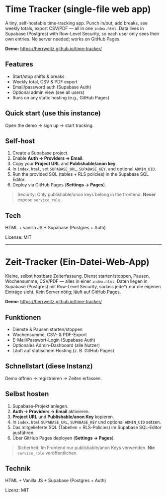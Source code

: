 # Time Tracker (single-file web app)

A tiny, self-hostable time-tracking app. Punch in/out, add breaks, see weekly totals, export CSV/PDF — all in one `index.html`. Data lives in Supabase (Postgres) with Row-Level Security, so each user only sees their own entries. No server needed; works on GitHub Pages.

**Demo:** https://herrweitz.github.io/time-tracker/


## Features
- Start/stop shifts & breaks
- Weekly total, CSV & PDF export
- Email/password auth (Supabase Auth)
- Optional admin view (see all users)
- Runs on any static hosting (e.g., GitHub Pages)

## Quick start (use this instance)
Open the demo → sign up → start tracking.

## Self-host
1. Create a Supabase project.
2. Enable **Auth → Providers → Email**.
3. Copy your **Project URL** and **Publishable/anon key**.
4. In `index.html`, set `SUPABASE_URL`, `SUPABASE_KEY`, and optional `ADMIN_UID`.
5. Run the provided SQL (tables + RLS policies) in the Supabase SQL Editor.
6. Deploy via GitHub Pages (**Settings → Pages**).

> Security: Only publishable/anon keys belong in the frontend. **Never** expose `service_role`.

## Tech
HTML + vanilla JS + Supabase (Postgres + Auth)

License: MIT


---

# Zeit-Tracker (Ein-Datei-Web-App)

Kleine, selbst hostbare Zeiterfassung. Dienst starten/stoppen, Pausen, Wochensumme, CSV/PDF — alles in einer `index.html`. Daten liegen in Supabase (Postgres) mit Row-Level Security, sodass jede*r nur die eigenen Einträge sieht. Kein Server nötig; läuft auf GitHub Pages.

**Demo:** https://herrweitz.github.io/time-tracker/

## Funktionen
- Dienste & Pausen starten/stoppen
- Wochensumme, CSV- & PDF-Export
- E-Mail/Passwort-Login (Supabase Auth)
- Optionales Admin-Dashboard (alle Nutzer)
- Läuft auf statischem Hosting (z. B. GitHub Pages)

## Schnellstart (diese Instanz)
Demo öffnen → registrieren → Zeiten erfassen.

## Selbst hosten
1. Supabase-Projekt anlegen.
2. **Auth → Providers → Email** aktivieren.
3. **Project URL** und **Publishable/anon Key** kopieren.
4. In `index.html` `SUPABASE_URL`, `SUPABASE_KEY` und optional `ADMIN_UID` setzen.
5. Das mitgelieferte SQL (Tabellen + RLS-Policies) im Supabase SQL-Editor ausführen.
6. Über GitHub Pages deployen (**Settings → Pages**).

> Sicherheit: Im Frontend nur publishable/anon Keys verwenden. **Nie** `service_role` veröffentlichen.

## Technik
HTML + Vanilla JS + Supabase (Postgres + Auth)

Lizenz: MIT
